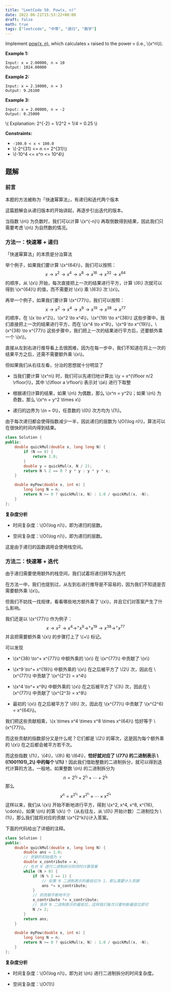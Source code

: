 ```yaml
---
title: "LeetCode 50. Pow(x, n)"
date: 2022-06-21T15:53:22+08:00
draft: false
math: true
tags: ["leetcode", "中等", "递归", "数学"]
---
```


Implement [pow(x, n)](http://www.cplusplus.com/reference/valarray/pow/), which calculates `x` raised to the power `n` (i.e., \\(x^n\\)).

<!--more-->

**Example 1:**

    Input: x = 2.00000, n = 10
    Output: 1024.00000

**Example 2:**

    Input: x = 2.10000, n = 3
    Output: 9.26100

**Example 3:**

    Input: x = 2.00000, n = -2
    Output: 0.25000
\\( Explanation: 2^{-2} = 1/2^2 = 1/4 = 0.25 \\)

**Constraints:**

- `-100.0 < x < 100.0`
- \\(-2^{31} <= n <= 2^{31}\\)
- \\(-10^4 <= x^n <= 10^4\\)

## 题解

### 前言

本题的方法被称为「快速幂算法」，有递归和迭代两个版本

这篇题解会从递归版本的开始讲起，再逐步引出迭代的版本。

当指数 \\(n\\) 为负数时，我们可以计算 \\(x^{-n}\\) 再取倒数得到结果，因此我们只需要考虑 \\(n\\) 为自然数的情况。

### 方法一：快速幂 + 递归

「快速幂算法」的本质是分治算法

举个例子，如果我们要计算 \\(x^{64}\\)，我们可以按照：$$x \to x^2 \to x^4 \to x^8 \to x^{16} \to x^{32} \to x^{64}$$的顺序，从 \\(x\\) 开始，每次直接把上一次的结果进行平方，计算 \\(6\\) 次就可以得到 \\(x^{64}\\) 的值，而不需要对 \\(x\\) 乘 \\(63\\) 次 \\(x\\)。

再举一个例子，如果我们要计算 \\(x^{77}\\)，我们可以按照：$$x \to x^2 \to x^4 \to x^9 \to x^{19} \to x^{38} \to x^{77}$$的顺序，在 \\(x \to x^2\\)，\\(x^2 \to x^4\\)，\\(x^{19} \to x^{38}\\) 这些步骤中，我们直接把上一次的结果进行平方，而在 \\(x^4 \to x^9\\)，\\(x^9 \to x^{19}\\)，\\(x^{38} \to x^{77}\\) 这些步骤中，我们把上一次的结果进行平方后，还要额外乘一个 \\(x\\)。

直接从左到右进行推导看上去很困难，因为在每一步中，我们不知道在将上一次的结果平方之后，还需不需要额外乘 \\(x\\)。

但如果我们从右往左看，分治的思想就十分明显了

- 当我们要计算 \\(x^n\\) 时，我们可以先递归地计算出 \\(y = x^{\lfloor n/2 \rfloor}\\)，其中 \\(\lfloor a \rfloor\\) 表示对 \\(a\\) 进行下取整

- 根据递归计算的结果，如果 \\(n\\) 为偶数，那么 \\(x^n = y^2\\)；如果 \\(n\\) 为奇数，那么 \\(x^n = y^2 \times x\\)

- 递归的边界为 \\(n = 0\\)，任意数的 \\(0\\) 次方均为 \\(1\\)。

由于每次递归都会使得指数减少一半，因此递归的层数为 \\(O(\log n)\\)，算法可以在很快的时间内得到结果。

```c++
class Solution {
public:
    double quickMul(double x, long long N) {
        if (N == 0) {
            return 1.0;
        }
        double y = quickMul(x, N / 2);
        return N % 2 == 0 ? y * y : y * y * x;
    }

    double myPow(double x, int n) {
        long long N = n;
        return N >= 0 ? quickMul(x, N) : 1.0 / quickMul(x, -N);
    }
};
```

**复杂度分析**

- 时间复杂度：\\(O(\log n)\\)，即为递归的层数。

- 空间复杂度：\\(O(\log n)\\)，即为递归的层数。

这是由于递归的函数调用会使用栈空间。

### 方法二：快速幂 + 迭代

由于递归需要使用额外的栈空间，我们试着将递归转写为迭代

在方法一中，我们也提到过，从左到右进行推导是不容易的，因为我们不知道是否需要额外乘 \\(x\\)。

但我们不妨找一找规律，看看哪些地方额外乘了 \\(x\\)，并且它们对答案产生了什么影响。

我们还是以 \\(x^{77}\\) 作为例子：$$x \to x^2 \to x^4 \to^+ x^9 \to^+ x^{19} \to x^{38} \to^+ x^{77}$$并且把需要额外乘 \\(x\\) 的步骤打上了 \\(+\\) 标记。

可以发现

- \\(x^{38} \to^+ x^{77}\\) 中额外乘的 \\(x\\) 在 \\(x^{77}\\) 中贡献了 \\(x\\)

- \\(x^9 \to^+ x^{19}\\) 中额外乘的 \\(x\\) 在之后被平方了 \\(2\\) 次，因此在 \\(x^{77}\\) 中贡献了 \\(x^{2^2} = x^4\\)

- \\(x^4 \to^+ x^9\\) 中额外乘的 \\(x\\) 在之后被平方了 \\(3\\) 次，因此在 \\(x^{77}\\) 中贡献了 \\(x^{2^3} = x^8\\)

- 最初的 \\(x\\) 在之后被平方了 \\(6\\) 次，因此在 \\(x^{77}\\) 中贡献了 \\(x^{2^6} = x^{64}\\)。

我们把这些贡献相乘，\\(x \times x^4 \times x^8 \times x^{64}\\) 恰好等于 \\(x^{77}\\)。

而这些贡献的指数部分又是什么呢？它们都是 \\(2\\) 的幂次，这是因为每个额外乘的 \\(x\\) 在之后都会被平方若干次。

而这些指数 \\(1\\)，\\(4\\)，\\(8\\) 和 \\(64\\)，**恰好就对应了 \\(77\\) 的二进制表示 \\((1001101)_2\\) 中的每个 \\(1\\)**！因此我们借助整数的二进制拆分，就可以得到迭代计算的方法，一般地，如果整数 \\(n\\) 的二进制拆分为$$n = 2^{i_0} + 2^{i_1} + \cdots + 2^{i_k}$$那么$$x^n = x^{2^{i_0}} \times x^{2^{i_1}} \times \cdots \times x^{2^{i_k}}$$这样以来，我们从 \\(x\\) 开始不断地进行平方，得到 \\(x^2, x^4, x^8, x^{16}, \cdots\\)，如果 \\(n\\) 的第 \\(k\\) 个（从右往左，从 \\(0\\) 开始计数）二进制位为 \\(1\\)，那么我们就将对应的贡献 \\(x^{2^k}\\)计入答案。

下面的代码给出了详细的注释。

```c++
class Solution {
public:
    double quickMul(double x, long long N) {
        double ans = 1.0;
        // 贡献的初始值为 x
        double x_contribute = x;
        // 在对 N 进行二进制拆分的同时计算答案
        while (N > 0) {
            if (N % 2 == 1) {
                // 如果 N 二进制表示的最低位为 1，那么需要计入贡献
                ans *= x_contribute;
            }
            // 将贡献不断地平方
            x_contribute *= x_contribute;
            // 舍弃 N 二进制表示的最低位，这样我们每次只要判断最低位即可
            N /= 2;
        }
        return ans;
    }

    double myPow(double x, int n) {
        long long N = n;
        return N >= 0 ? quickMul(x, N) : 1.0 / quickMul(x, -N);
    }
};
```

**复杂度分析**

- 时间复杂度：\\(O(\log n)\\)，即为对 \\(n\\) 进行二进制拆分的时间复杂度。

- 空间复杂度：\\(O(1)\\)
